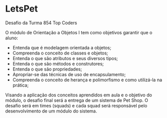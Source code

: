 # LetsPet

Desafio da Turma 854 Top Coders

O módulo de Orientação a Objetos I tem como objetivos garantir que o aluno:

* Entenda que é modelagem orientada a objetos;
* Compreenda o conceito de classes e objetos; 
* Entenda o que são atributos e seus diversos tipos; 
* Entenda o que são métodos e construtores; 
* Entenda o que são propriedades; 
* Apropriar-se das técnicas de uso de encapsulamento; 
* Compreenda o conceito de herança e polimorfismo e como utilizá-la na prática; 

Visando a aplicação dos conceitos aprendidos em aula e o objetivo do módulo, o desafio final será a entrega de um sistema de Pet Shop. O desafio será em times (squads) e cada squad será responsável pelo desenvolvimento de um módulo do sistema.
